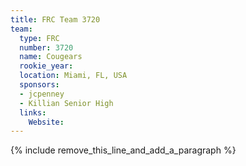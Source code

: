 ```yaml
---
title: FRC Team 3720
team:
  type: FRC
  number: 3720
  name: Cougears
  rookie_year:
  location: Miami, FL, USA
  sponsors:
  - jcpenney
  - Killian Senior High
  links:
    Website:
---
```


{% include remove_this_line_and_add_a_paragraph %}